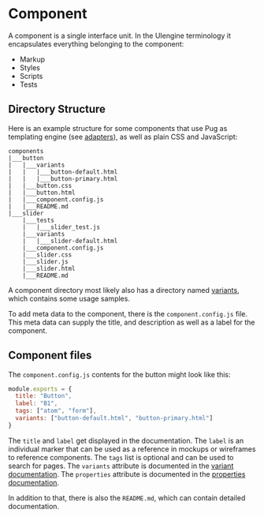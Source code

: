 # Component

A component is a single interface unit.
In the UIengine terminology it encapsulates everything belonging to the component:

- Markup
- Styles
- Scripts
- Tests

## Directory Structure

Here is an example structure for some components that use Pug as templating engine (see [adapters](/adapters/)), as well as plain CSS and JavaScript:

```tree
components
|___button
|   |___variants
|   |   |___button-default.html
|   |   |___button-primary.html
|   |___button.css
|   |___button.html
|   |___component.config.js
|   |___README.md
|___slider
    |___tests
    |   |___slider_test.js
    |___variants
    |   |___slider-default.html
    |___component.config.js
    |___slider.css
    |___slider.js
    |___slider.html
    |___README.md
```

A component directory most likely also has a directory named [variants](/basics/variant/), which contains some usage samples.

To add meta data to the component, there is the `component.config.js` file.
This meta data can supply the title, and description as well as a label for the component.

## Component files

The `component.config.js` contents for the button might look like this:

```js
module.exports = {
  title: "Button",
  label: "B1",
  tags: ["atom", "form"],
  variants: ["button-default.html", "button-primary.html"]
}
````

The `title` and `label` get displayed in the documentation.
The `label` is an individual marker that can be used as a reference in mockups or wireframes to reference components.
The `tags` list is optional and can be used to search for pages.
The `variants` attribute is documented in the [variant documentation](/basics/variant/).
The `properties` attribute is documented in the [properties documentation](entities-properties.md#Component-properties).

In addition to that, there is also the `README.md`, which can contain detailed documentation.
